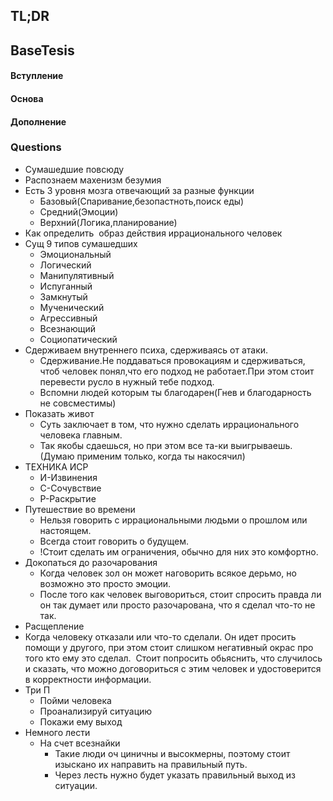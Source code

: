 ## TL;DR

## BaseTesis
#### Вступление


#### Основа


#### Дополнение

### Questions
- Сумашедшие повсюду 
- Распознаем махенизм безумия  
- Есть 3 уровня мозга отвечающий за разные функции 
	- Базовый(Спаривание,безопастноть,поиск еды) 
	- Средний(Эмоции) 
	- Верхний(Логика,планирование) 
- Как определить  образ действия иррационального человек 
- Сущ 9 типов сумашедших 
	- Эмоциональный 
	- Логический 
	- Манипулятивный  
	- Испуганный 
	- Замкнутый 
	- Мученический 
	- Агрессивный 
	- Всезнающий 
	- Социопатический 
- Сдерживаем внутреннего психа, сдерживаясь от атаки. 
	- Сдерживание.Не поддаваться провокациям и сдерживаться, чтоб человек понял,что его подход не работает.При этом стоит перевести русло в нужный тебе подход. 
	- Вспомни людей которым ты благодарен(Гнев и благодарность не совсместимы) 
- Показать живот 
	- Суть заключает в том, что нужно сделать иррационального человека главным. 
	- Так якобы сдаешься, но при этом все та-ки выигрываешь.(Думаю применим только, когда ты накосячил) 
- ТЕХНИКА ИСР  
	- И-Извинения 
	- С-Сочувствие 
	- Р-Раскрытие 
- Путешествие во времени 
	- Нельзя говорить с иррациональными людьми о прошлом или настоящем. 
	- Всегда стоит говорить о будущем. 
	- !Стоит сделать им ограничения, обычно для них это комфортно. 
- Докопаться до разочарования  
	- Когда человек зол он может наговорить всякое дерьмо, но возможно это просто эмоции. 
	- После того как человек выговориться, стоит спросить правда ли он так думает или просто разочарована, что я сделал что-то не так. 
- Расщепление 
- Когда человеку отказали или что-то сделали. Он идет просить помощи у другого, при этом стоит слишком негативный окрас про того кто ему это сделал.  Стоит попросить обьяснить, что случилось и сказать, что можно договориться с этим человек и удостоверится в корректности информации. 
- Три П 
	- Пойми человека 
	- Проанализируй ситуацию 
	- Покажи ему выход 
- Немного лести 
	- На счет всезнайки 
		- Такие люди оч циничны и высокмерны, поэтому стоит изыскано их направить на правильный путь. 
		- Через лесть нужно будет указать правильный выход из ситуации. 
